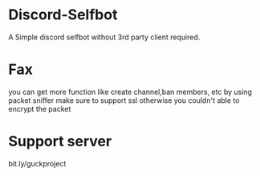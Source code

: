 # Discord-Selfbot
A Simple discord selfbot without 3rd party client required.

# Fax
you can get more function like create channel,ban members, etc by using packet sniffer make sure to support ssl otherwise you couldn't able to encrypt the packet

# Support server
bit.ly/guckproject
